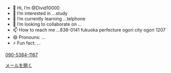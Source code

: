 - 👋 Hi, I’m @Divid10000
- 👀 I’m interested in ...study
- 🌱 I’m currently learning ...telphone
- 💞️ I’m looking to collaborate on ...
- 📫 How to reach me ...838-0141 fukuoka perfecture ogori city ogori 1207
- 😄 Pronouns: ...
- ⚡ Fun fact: ...

<!---
Divid10000/Divid10000 is a ✨ special ✨ repository because its `README.md` (this file) appears on your GitHub profile.
You can click the Preview link to take a look at your changes.
--->
<a href="tel:090-5384-1167">090-5384-1167<a>

<a href="mailto:kitani1207@outlook.jp">メールを開く</a>
<?php inlude("./smartcounter/counter.php");?>
